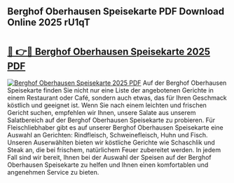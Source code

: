 ## Berghof Oberhausen Speisekarte PDF Download Online 2025 rU1qT

# <h2><a href="http://gca4dya.nevu.top/?p=Berghof+Oberhausen+Speisekarte">🔗 👉🔴 Berghof Oberhausen Speisekarte 2025 PDF</a></h2>

[![Berghof Oberhausen Speisekarte 2025 PDF](https://i.imgur.com/dBaPXMq.png)](http://gca4dya.nevu.top/?p=Berghof+Oberhausen+Speisekarte)
Auf der Berghof Oberhausen Speisekarte finden Sie nicht nur eine Liste der angebotenen Gerichte in einem Restaurant oder Café, sondern auch etwas, das für Ihren Geschmack köstlich und geeignet ist. Wenn Sie nach einem leichten und frischen Gericht suchen, empfehlen wir Ihnen, unsere Salate aus unserem Salatbereich auf der Berghof Oberhausen Speisekarte zu probieren. Für Fleischliebhaber gibt es auf unserer Berghof Oberhausen Speisekarte eine Auswahl an Gerichten: Rindfleisch, Schweinefleisch, Huhn und Fisch. Unseren Auserwählten bieten wir köstliche Gerichte wie Schaschlik und Steak an, die bei frischem, natürlichem Feuer zubereitet werden. In jedem Fall sind wir bereit, Ihnen bei der Auswahl der Speisen auf der Berghof Oberhausen Speisekarte zu helfen und Ihnen einen komfortablen und angenehmen Service zu bieten.
